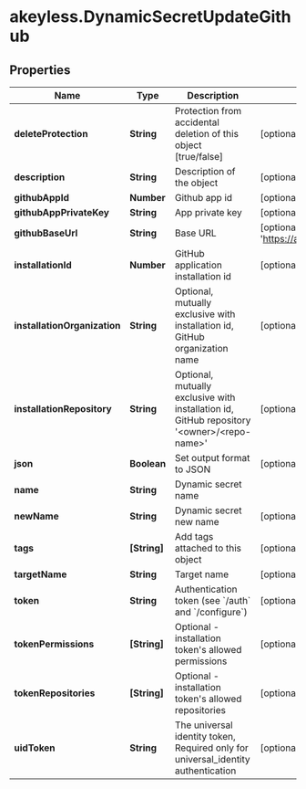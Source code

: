 # akeyless.DynamicSecretUpdateGithub

## Properties

Name | Type | Description | Notes
------------ | ------------- | ------------- | -------------
**deleteProtection** | **String** | Protection from accidental deletion of this object [true/false] | [optional] 
**description** | **String** | Description of the object | [optional] 
**githubAppId** | **Number** | Github app id | [optional] 
**githubAppPrivateKey** | **String** | App private key | [optional] 
**githubBaseUrl** | **String** | Base URL | [optional] [default to &#39;https://api.github.com/&#39;]
**installationId** | **Number** | GitHub application installation id | [optional] 
**installationOrganization** | **String** | Optional, mutually exclusive with installation id, GitHub organization name | [optional] 
**installationRepository** | **String** | Optional, mutually exclusive with installation id, GitHub repository &#39;&lt;owner&gt;/&lt;repo-name&gt;&#39; | [optional] 
**json** | **Boolean** | Set output format to JSON | [optional] [default to false]
**name** | **String** | Dynamic secret name | 
**newName** | **String** | Dynamic secret new name | [optional] 
**tags** | **[String]** | Add tags attached to this object | [optional] 
**targetName** | **String** | Target name | [optional] 
**token** | **String** | Authentication token (see &#x60;/auth&#x60; and &#x60;/configure&#x60;) | [optional] 
**tokenPermissions** | **[String]** | Optional - installation token&#39;s allowed permissions | [optional] 
**tokenRepositories** | **[String]** | Optional - installation token&#39;s allowed repositories | [optional] 
**uidToken** | **String** | The universal identity token, Required only for universal_identity authentication | [optional] 


